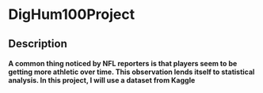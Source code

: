 # DigHum100Project

## Description
#### A common thing noticed by NFL reporters is that players seem to be getting more athletic over time. This observation lends itself to statistical analysis. In this project, I will use a dataset from Kaggle
